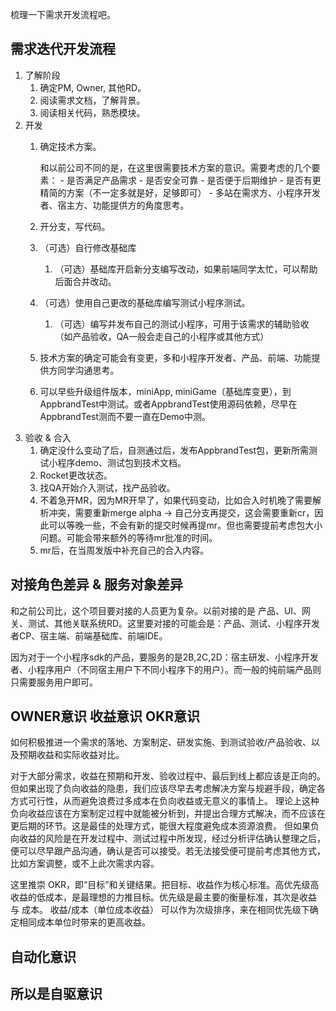 梳理一下需求开发流程吧。

## 需求迭代开发流程

1. 了解阶段
    1. 确定PM, Owner, 其他RD。
    2. 阅读需求文档，了解背景。
    3. 阅读相关代码，熟悉模块。
2. 开发
    1. 确定技术方案。
    
        和以前公司不同的是，在这里很需要技术方案的意识。需要考虑的几个要素：
            - 是否满足产品需求
            - 是否安全可靠
            - 是否便于后期维护
            - 是否有更精简的方案（不一定多就是好，足够即可）
            - 多站在需求方、小程序开发者、宿主方、功能提供方的角度思考。

    2. 开分支，写代码。
    2. （可选）自行修改基础库
        1. （可选）基础库开启新分支编写改动，如果前端同学太忙，可以帮助后面合并改动。
    3. （可选）使用自己更改的基础库编写测试小程序测试。
        1. （可选）编写并发布自己的测试小程序，可用于该需求的辅助验收（如产品验收，QA一般会走自己的小程序或其他方式）
    4. 技术方案的确定可能会有变更，多和小程序开发者、产品、前端、功能提供方同学沟通思考。
    5. 可以早些升级组件版本，miniApp, miniGame（基础库变更），到AppbrandTest中测试。或者AppbrandTest使用源码依赖，尽早在AppbrandTest测而不要一直在Demo中测。
3. 验收 & 合入
    1. 确定没什么变动了后，自测通过后，发布AppbrandTest包，更新所需测试小程序demo、测试包到技术文档。
    2. Rocket更改状态。
    3. 找QA开始介入测试，找产品验收。
    4. 不着急开MR，因为MR开早了，如果代码变动，比如合入时机晚了需要解析冲突，需要重新merge alpha -> 自己分支再提交，这会需要重新cr，因此可以等晚一些，不会有新的提交时候再提mr。但也需要提前考虑包大小问题。可能会带来额外的等待mr批准的时间。
    5. mr后，在当周发版中补充自己的合入内容。

## 对接角色差异 & 服务对象差异

和之前公司比，这个项目要对接的人员更为复杂。以前对接的是 产品、UI、网关、测试、其他关联系统RD。这里要对接的可能会是：产品、测试、小程序开发者CP、宿主端、前端基础库、前端IDE。

因为对于一个小程序sdk的产品，要服务的是2B,2C,2D：宿主研发、小程序开发者、小程序用户（不同宿主用户下不同小程序下的用户）。而一般的纯前端产品则只需要服务用户即可。

## OWNER意识 收益意识 OKR意识

如何积极推进一个需求的落地、方案制定、研发实施、到测试验收/产品验收、以及预期收益和实际收益对比。

对于大部分需求，收益在预期和开发、验收过程中、最后到线上都应该是正向的。但如果出现了负向收益的隐患，我们应该尽早去考虑解决方案与规避手段，确定各方式可行性，从而避免浪费过多成本在负向收益或无意义的事情上。
理论上这种负向收益应该在方案制定过程中就能被分析到，并提出合理方式解决，而不应该在更后期的环节。这是最佳的处理方式，能很大程度避免成本资源浪费。
但如果负向收益的风险是在开发过程中、测试过程中所发现，经过分析评估确认整理之后，便可以尽早跟产品沟通，确认是否可以接受。若无法接受便可提前考虑其他方式，比如方案调整，或不上此次需求内容。

这里推崇 OKR，即“目标”和关键结果。把目标、收益作为核心标准。高优先级高收益的低成本，是最理想的力推目标。优先级是最主要的衡量标准，其次是收益 与 成本。 收益/成本（单位成本收益） 可以作为次级排序，来在相同优先级下确定相同成本单位时带来的更高收益。

## 自动化意识

## 所以是自驱意识